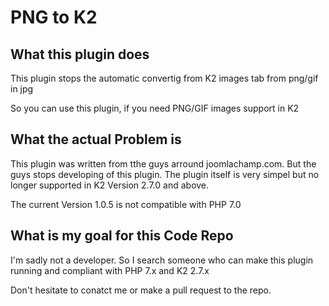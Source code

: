 PNG to K2
==========

## What this plugin does
This plugin stops the automatic convertig from K2 images tab from png/gif in jpg

So you can use this plugin, if you need PNG/GIF images support in K2

## What the actual Problem is

This plugin was written from tthe guys arround joomlachamp.com. But the guys stops developing of this plugin. The plugin itself is very simpel but no longer supported in K2 Version 2.7.0 and above. 

The current Version 1.0.5 is not compatible with PHP 7.0

## What is my goal for this Code Repo

I'm sadly not a developer. So I search someone who can make this plugin running and compliant with PHP 7.x and K2 2.7.x

Don't hesitate to conatct me or make a pull request to the repo.